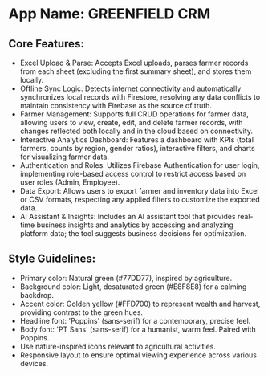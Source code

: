 # **App Name**: GREENFIELD CRM

## Core Features:

- Excel Upload & Parse: Accepts Excel uploads, parses farmer records from each sheet (excluding the first summary sheet), and stores them locally.
- Offline Sync Logic: Detects internet connectivity and automatically synchronizes local records with Firestore, resolving any data conflicts to maintain consistency with Firebase as the source of truth.
- Farmer Management: Supports full CRUD operations for farmer data, allowing users to view, create, edit, and delete farmer records, with changes reflected both locally and in the cloud based on connectivity.
- Interactive Analytics Dashboard: Features a dashboard with KPIs (total farmers, counts by region, gender ratios), interactive filters, and charts for visualizing farmer data.
- Authentication and Roles: Utilizes Firebase Authentication for user login, implementing role-based access control to restrict access based on user roles (Admin, Employee).
- Data Export: Allows users to export farmer and inventory data into Excel or CSV formats, respecting any applied filters to customize the exported data.
- AI Assistant & Insights: Includes an AI assistant tool that provides real-time business insights and analytics by accessing and analyzing platform data; the tool suggests business decisions for optimization.

## Style Guidelines:

- Primary color: Natural green (#77DD77), inspired by agriculture.
- Background color: Light, desaturated green (#E8F8E8) for a calming backdrop.
- Accent color: Golden yellow (#FFD700) to represent wealth and harvest, providing contrast to the green hues.
- Headline font: 'Poppins' (sans-serif) for a contemporary, precise feel.
- Body font: 'PT Sans' (sans-serif) for a humanist, warm feel. Paired with Poppins.
- Use nature-inspired icons relevant to agricultural activities.
- Responsive layout to ensure optimal viewing experience across various devices.